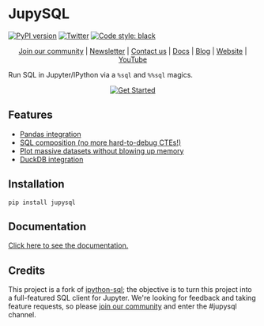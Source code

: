 # JupySQL
[![PyPI version](https://badge.fury.io/py/jupysql.svg)](https://badge.fury.io/py/jupysql)
[![Twitter](https://img.shields.io/twitter/follow/edublancas?label=Follow&style=social)](https://twitter.com/intent/user?screen_name=ploomber)
[![Code style: black](https://img.shields.io/badge/code%20style-black-000000.svg)](https://github.com/psf/black)

<p align="center">
  <a href="https://ploomber.io/community">Join our community</a>
  |
  <a href="https://share.hsforms.com/1E7Qa_OpcRPi_MV-segFsaAe6c2g">Newsletter</a>
  |
  <a href="mailto:contact@ploomber.io">Contact us</a>
  |
  <a href="https://jupysql.ploomber.io/">Docs</a>
  |
  <a href="https://ploomber.io/blog">Blog</a>
  |
  <a href="https://ploomber.io">Website</a>
  |
  <a href="https://www.youtube.com/channel/UCaIS5BMlmeNQE4-Gn0xTDXQ">YouTube</a>
</p>

Run SQL in Jupyter/IPython via a `%sql` and `%%sql` magics.

<p align="center">
  <a href="https://binder.ploomber.io/v2/gh/ploomber/jupysql/master?urlpath=lab/tree/doc/quick-start.md"> <img src="_static/get-started.svg" alt="Get Started"> </a>
</p>

## Features

- [Pandas integration](https://jupysql.ploomber.io/en/latest/integrations/pandas.html)
- [SQL composition (no more hard-to-debug CTEs!)](https://jupysql.ploomber.io/en/latest/compose.html)
- [Plot massive datasets without blowing up memory](https://jupysql.ploomber.io/en/latest/plot.html)
- [DuckDB integration](https://jupysql.ploomber.io/en/latest/integrations/duckdb.html)

## Installation

```
pip install jupysql
```

## Documentation

[Click here to see the documentation.](https://jupysql.ploomber.io)


## Credits

This project is a fork of [ipython-sql](https://github.com/catherinedevlin/ipython-sql); the objective is to turn this project into a full-featured SQL client for Jupyter. We're looking for feedback and taking feature requests, so please [join our community](https://ploomber.io/community) and enter the #jupysql channel.
